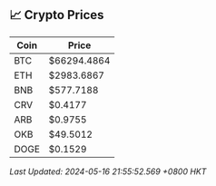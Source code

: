 ## 📈 Crypto Prices

| Coin | Price |
| ---- | ----- |
| BTC | $66294.4864 |
| ETH | $2983.6867 |
| BNB | $577.7188 |
| CRV | $0.4177 |
| ARB | $0.9755 |
| OKB | $49.5012 |
| DOGE | $0.1529 |

_Last Updated: 2024-05-16 21:55:52.569 +0800 HKT_